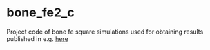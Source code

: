 # bone_fe2_c
Project code of bone fe square simulations used for obtaining results published in e.g. [here](https://doi.org/10.1007/s10237-021-01525-6)
